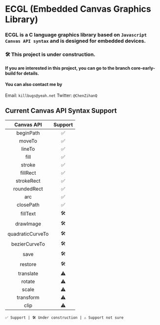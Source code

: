 # ECGL (Embedded Canvas Graphics Library)
### ECGL is a C language graphics library based on ```Javascript Canvas API syntax``` and is designed for embedded devices.
### 🛠️ This project is under construction.
#### If you are interested in this project, you can go to the branch core-early-build for details.
#### You can also contact me by 
Email: ```killbugs@yeah.net```   Twitter: ```@ChenZihanQ```
## Current Canvas API Syntax Support
|  Canvas API   | Support |
|  :----:  | :----:  |
| beginPath  | ✅ |
| moveTo | ✅ |
| lineTo | ✅ |
| fill | ✅ |
| stroke | ✅ |
| fillRect | ✅ |
| strokeRect | ✅ |
| roundedRect | ✅ |
| arc | ✅ |
| closePath | ✅ | 
| fillText | 🛠️ | 
| drawImage | 🛠️ | 
| quadraticCurveTo | 🛠️ | 
| bezierCurveTo | 🛠️ | 
| save | 🛠️ | 
| restore | 🛠️ | 
| translate | ⚠️ | 
| rotate | ⚠️ | 
| scale | ⚠️ | 
| transform | ⚠️ | 
| clip | ⚠️ | 

``` ✅ Support | 🛠️ Under construction | ⚠️ Support not sure ```



